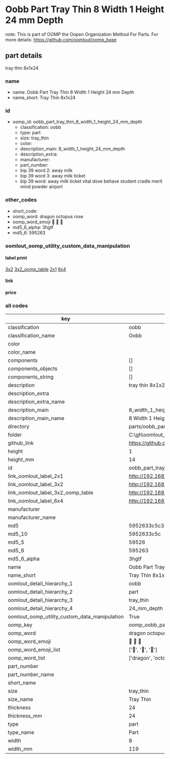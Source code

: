 # Oobb Part Tray Thin 8 Width 1 Height 24 mm Depth  

note: This is part of OOMP the Oopen Organization Method For Parts. For more details: https://github.com/oomlout/oomp_base

##  part details
  



tray thin 8x1x24



### name
* name: Oobb Part Tray Thin 8 Width 1 Height 24 mm Depth
* name_short: Tray Thin 8x1x24 
### id
* oomp_id: oobb_part_tray_thin_8_width_1_height_24_mm_depth
  * classification: oobb
  * type: part
  * size: tray_thin
  * color: 
  * description_main: 8_width_1_height_24_mm_depth
  * description_extra: 
  * manufacturer: 
  * part_number: 
  * bip 39 word 2: away milk
  * bip 39 word 3: away milk ticket
  * bip 39 word: away milk ticket vital dove behave student cradle merit mind powder airport

### other_codes
* short_code: 
* oomp_word: dragon octopus rose
* oomp_word_emoji :dragon: :octopus: :rose:
* md5_6_alpha: 3hgtf
* md5_6: 595263






### oomlout_oomp_utility_custom_data_manipulation
#### label print
[3x2](http://192.168.1.245:1112/?label=oomp%203hgtf)
[3x2_oomp_table](http://192.168.1.108:1112/?label=oomp%203hgtf)
[2x1](http://192.168.1.242:1112/?label=oomp%203hgtf)
[6x4](http://192.168.1.55:1112/?label=oomp%203hgtf)    

#### link

                              

#### price







### all codes 
| key | value |  
| --- | --- |  
| classification | oobb |  
| classification_name | Oobb |  
| color |  |  
| color_name |  |  
| components | [] |  
| components_objects | [] |  
| components_string | [] |  
| description | tray thin 8x1x24 |  
| description_extra |  |  
| description_extra_name |  |  
| description_main | 8_width_1_height_24_mm_depth |  
| description_main_name | 8 Width 1 Height 24 mm Depth |  
| directory | parts/oobb_part_tray_thin_8_width_1_height_24_mm_depth |  
| folder | C:\gh\oomlout_oobb_version_4_generated_parts\things\oobb_part_tray_thin_8_width_1_height_24_mm_depth |  
| github_link | https://github.com/oomlout/oomlout_oomp_part_src/tree/main/parts/oobb_part_tray_thin_8_width_1_height_24_mm_depth |  
| height | 1 |  
| height_mm | 14 |  
| id | oobb_part_tray_thin_8_width_1_height_24_mm_depth |  
| link_oomlout_label_2x1 | http://192.168.1.242:1112/?label=oomp%203hgtf |  
| link_oomlout_label_3x2 | http://192.168.1.245:1112/?label=oomp%203hgtf |  
| link_oomlout_label_3x2_oomp_table | http://192.168.1.108:1112/?label=oomp%203hgtf |  
| link_oomlout_label_6x4 | http://192.168.1.55:1112/?label=oomp%203hgtf |  
| manufacturer |  |  
| manufacturer_name |  |  
| md5 | 5952633c5c31faec51a0ef51c3632083 |  
| md5_10 | 5952633c5c |  
| md5_5 | 59526 |  
| md5_6 | 595263 |  
| md5_6_alpha | 3hgtf |  
| name | Oobb Part Tray Thin 8 Width 1 Height 24 mm Depth |  
| name_short | Tray Thin 8x1x24  |  
| oomlout_detail_hierarchy_1 | oobb |  
| oomlout_detail_hierarchy_2 | part |  
| oomlout_detail_hierarchy_3 | tray_thin |  
| oomlout_detail_hierarchy_4 | 24_mm_depth |  
| oomlout_oomp_utility_custom_data_manipulation | True |  
| oomp_key | oomp_oobb_part_tray_thin_8_width_1_height_24_mm_depth |  
| oomp_word | dragon octopus rose |  
| oomp_word_emoji | :dragon: :octopus: :rose: |  
| oomp_word_emoji_list | [':dragon:', ':octopus:', ':rose:'] |  
| oomp_word_list | ['dragon', 'octopus', 'rose'] |  
| part_number |  |  
| part_number_name |  |  
| short_name |  |  
| size | tray_thin |  
| size_name | Tray Thin |  
| thickness | 24 |  
| thickness_mm | 24 |  
| type | part |  
| type_name | Part |  
| width | 8 |  
| width_mm | 119 |  
